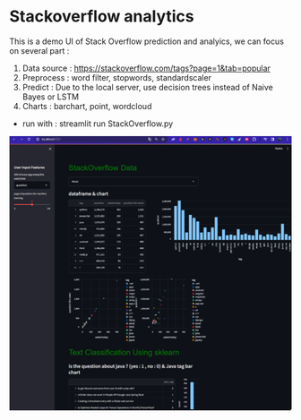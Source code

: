 # Stackoverflow analytics
This is a demo UI of Stack Overflow prediction and analyics, we can focus on several part :

1. Data source : https://stackoverflow.com/tags?page=1&tab=popular
2. Preprocess : word filter, stopwords, standardscaler
3. Predict : Due to the local server, use decision trees instead of Naive Bayes or LSTM
4. Charts : barchart, point, wordcloud

- run with : streamlit run StackOverflow.py

![image alt](images\demo.png)